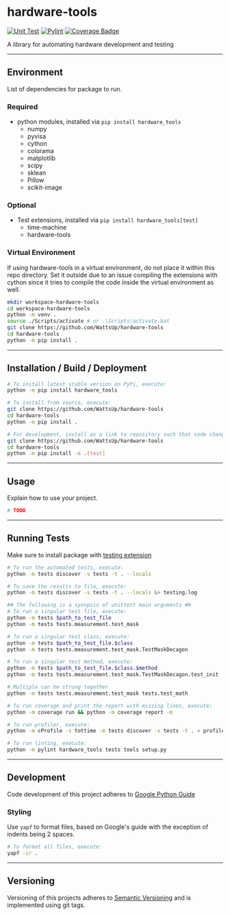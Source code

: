 # hardware-tools
[![Unit Test](https://github.com/WattsUp/hardware-tools/actions/workflows/test.yml/badge.svg)](https://github.com/WattsUp/hardware-tools/actions/workflows/test.yml) [![Pylint](https://github.com/WattsUp/hardware-tools/actions/workflows/lint.yml/badge.svg)](https://github.com/WattsUp/hardware-tools/actions/workflows/lint.yml) [![Coverage Badge](https://img.shields.io/endpoint?url=https://gist.githubusercontent.com/WattsUp/36d9705addcd44fb0fccec1d23dc1338/raw/hardware-tools__heads_master.json)](https://github.com/WattsUp/hardware-tools/actions/workflows/coverage.yml)

A library for automating hardware development and testing

----
## Environment
List of dependencies for package to run.
### Required
* python modules, installed via `pip install hardware_tools`
  * numpy
  * pyvisa
  * cython
  * colorama
  * matplotlib
  * scipy
  * sklean
  * Pillow
  * scikit-image

### Optional
* Test extensions, installed via `pip install hardware_tools[test]`
  * time-machine
  * hardware-tools

### Virtual Environment
If using hardware-tools in a virtual environment, do not place it within this repo directory. Set it outside due to an issue compiling the extensions with cython since it tries to compile the code inside the virtual environment as well.
```bash
mkdir workspace-hardware-tools
cd workspace-hardware-tools
python -m venv .
source ./Scripts/activate # or .\Scripts\activate.bat
git clone https://github.com/WattsUp/hardware-tools
cd hardware-tools
python -m pip install .
```
----
## Installation / Build / Deployment
```bash
# To install latest stable version on PyPi, execute:
python -m pip install hardware_tools

# To install from source, execute:
git clone https://github.com/WattsUp/hardware-tools
cd hardware-tools
python -m pip install .

# For development, install as a link to repository such that code changes are used. And include testing packages
git clone https://github.com/WattsUp/hardware-tools
cd hardware-tools
python -m pip install -e .[test]
```

----
## Usage
Explain how to use your project.
```Python
# TODO
```
----
## Running Tests
Make sure to install package with [testing extension](#optional)
```bash
# To run the automated tests, execute:
python -m tests discover -s tests -t . --locals

# To save the results to file, execute:
python -m tests discover -s tests -t . --locals &> testing.log

## The following is a synopsis of unittest main arguments ##
# To run a singular test file, execute:
python -m tests $path_to_test_file
python -m tests tests.measurement.test_mask

# To run a singular test class, execute:
python -m tests $path_to_test_file.$class
python -m tests tests.measurement.test_mask.TestMaskDecagon

# To run a singular test method, execute:
python -m tests $path_to_test_file.$class.$method
python -m tests tests.measurement.test_mask.TestMaskDecagon.test_init

# Multiple can be strung together
python -m tests tests.measurement.test_mask tests.test_math
```
```bash
# To run coverage and print the report with missing lines, execute:
python -m coverage run && python -m coverage report -m

# To run profiler, execute:
python -m cProfile -s tottime -m tests discover -s tests -t . > profile.log

# To run linting, execute:
python -m pylint hardware_tools tests tools setup.py
```
----
## Development
Code development of this project adheres to [Google Python Guide](https://google.github.io/styleguide/pyguide.html)

### Styling
Use `yapf` to format files, based on Google's guide with the exception of indents being 2 spaces.
```bash
# To format all files, execute:
yapf -ir .
```

---
## Versioning
Versioning of this projects adheres to [Semantic Versioning](https://semver.org/spec/v2.0.0.html) and is implemented using git tags.
